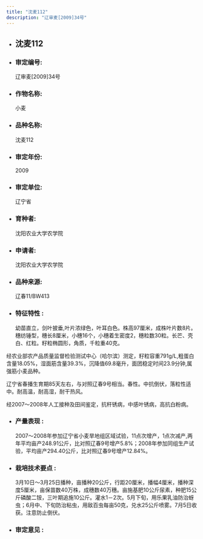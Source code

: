 ```yaml
---
title: "沈麦112"
description: "辽审麦[2009]34号"
---
```

* ## 沈麦112
* ###  审定编号:  
   辽审麦[2009]34号

*  ### 作物名称:  
   小麦

*   ###  品种名称: 
    沈麦112

*   ### 审定年份: 
    2009

*   ### 审定单位:  
    辽宁省

*   ### 育种者:  
    沈阳农业大学农学院

*   ### 申请者:  
    沈阳农业大学农学院

*   ### 品种来源:  
    辽春11/BW413

*   ### 特征特性 : 
    幼苗直立，剑叶披垂,叶片浓绿色，叶耳白色。株高97厘米，成株叶片数8片。穗纺锤型，穗长8厘米，小穗16个，小穗着生密度2，穗粒数30粒。长芒、壳白、红粒。籽粒椭圆形，角质，千粒重40克。
经农业部农产品质量监督检验测试中心（哈尔滨）测定，籽粒容重791g/L,粗蛋白含量18.05%，湿面筋含量39.3%，沉降值69.8毫升，面团稳定时间23.9分钟,属强筋小麦品种。
辽宁省春播生育期85天左右，与对照辽春9号相当。春性。中抗倒伏，落粒性适中。耐高温，耐高湿，耐干热风。
经2007～2008年人工接种及田间鉴定，抗秆锈病，中感叶锈病，高抗白粉病。


*   ### 产量表现 : 
    2007～2008年参加辽宁省小麦旱地组区域试验，11点次增产，1点次减产,两年平均亩产248.91公斤，比对照辽春9号增产5.8%；2008年参加同组生产试验，平均亩产294.40公斤，比对照辽春9号增产12.84%。

*   ### 栽培技术要点 : 
    3月10日～3月25日播种，亩播种20公斤，行距20厘米，播幅4厘米，播种深度5厘米，亩保苗数40万株，成穗数40万穗。亩施基肥10公斤尿素，种肥15公斤磷酸二铵，三叶期追施10公斤。灌水1－2次。5月下旬，用乐果乳油防治蚜虫；6月中、下旬防治粘虫，用敌百虫每亩50克，兑水25公斤喷雾。7月5日收获。注意防止倒伏。

*   ### 审定意见 : 
    
